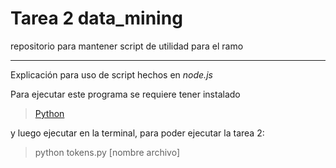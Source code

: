 Tarea 2 data_mining
===================

repositorio para mantener script de utilidad para el ramo

------------------------------------------------------------
Explicación para uso de script hechos en *node.js*

Para ejecutar este programa se requiere tener instalado

> [Python](http://www.python.org/)

y luego ejecutar en la terminal, para poder ejecutar la tarea 2:

> python tokens.py [nombre archivo] 

